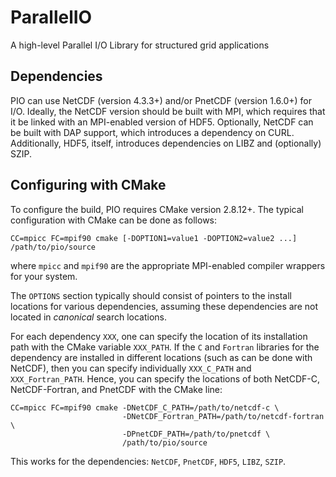# ParallelIO

A high-level Parallel I/O Library for structured grid applications

## Dependencies

PIO can use NetCDF (version 4.3.3+) and/or PnetCDF (version 1.6.0+) for I/O.
Ideally, the NetCDF version should be built with MPI, which requires that it
be linked with an MPI-enabled version of HDF5.  Optionally, NetCDF can be 
built with DAP support, which introduces a dependency on CURL.  Additionally,
HDF5, itself, introduces dependencies on LIBZ and (optionally) SZIP.

## Configuring with CMake

To configure the build, PIO requires CMake version 2.8.12+.  The typical
configuration with CMake can be done as follows:

```
CC=mpicc FC=mpif90 cmake [-DOPTION1=value1 -DOPTION2=value2 ...] /path/to/pio/source
```

where `mpicc` and `mpif90` are the appropriate MPI-enabled compiler wrappers
for your system.

The `OPTIONS` section typically should consist of pointers to the install
locations for various dependencies, assuming these dependencies are not 
located in *canonical* search locations.  

For each dependency `XXX`, one can specify the location of its 
installation path with the CMake variable `XXX_PATH`.  If the `C` and
`Fortran` libraries for the dependency are installed in different locations
(such as can be done with NetCDF), then you can specify individually
`XXX_C_PATH` and `XXX_Fortran_PATH`.  Hence, you can specify the locations
of both NetCDF-C, NetCDF-Fortran, and PnetCDF with the CMake line:

```
CC=mpicc FC=mpif90 cmake -DNetCDF_C_PATH=/path/to/netcdf-c \
                         -DNetCDF_Fortran_PATH=/path/to/netcdf-fortran \
                         -DPnetCDF_PATH=/path/to/pnetcdf \
                         /path/to/pio/source
```

This works for the dependencies: `NetCDF`, `PnetCDF`, `HDF5`, `LIBZ`, `SZIP`.
